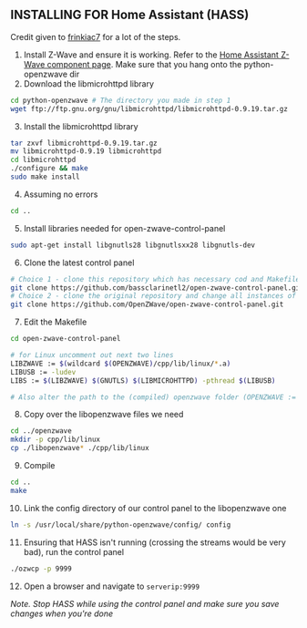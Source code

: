 ## INSTALLING FOR Home Assistant (HASS)

Credit given to [frinkiac7](https://thefrinkiac7.wordpress.com/node-red/build-open-zwave-control-panel-on-a-raspberry-pi/) for a lot of the steps.

1. Install Z-Wave  and ensure it is working. Refer to the [Home Assistant Z-Wave component page](https://home-assistant.io/components/zwave/). Make sure that you hang onto the python-openzwave dir
2. Download the libmicrohttpd library
``` bash
cd python-openzwave # The directory you made in step 1
wget ftp://ftp.gnu.org/gnu/libmicrohttpd/libmicrohttpd-0.9.19.tar.gz
```
3. Install the libmicrohttpd library
``` bash
tar zxvf libmicrohttpd-0.9.19.tar.gz
mv libmicrohttpd-0.9.19 libmicrohttpd
cd libmicrohttpd
./configure && make
sudo make install
```
4. Assuming no errors
``` bash
cd ..
```
5. Install libraries needed for open-zwave-control-panel
``` bash
sudo apt-get install libgnutls28 libgnutlsxx28 libgnutls-dev
```
6. Clone the latest control panel
``` bash
# Choice 1 - clone this repository which has necessary cod and Makefile changes already applied
git clone https://github.com/bassclarinetl2/open-zwave-control-panel.git open-zwave-control-panel
# Choice 2 - clone the original repository and change all instances of the function call mktemp to mkdtemp
git clone https://github.com/OpenZWave/open-zwave-control-panel.git
```
7. Edit the Makefile
``` bash
cd open-zwave-control-panel

# for Linux uncomment out next two lines
LIBZWAVE := $(wildcard $(OPENZWAVE)/cpp/lib/linux/*.a)
LIBUSB := -ludev
LIBS := $(LIBZWAVE) $(GNUTLS) $(LIBMICROHTTPD) -pthread $(LIBUSB)

# Also alter the path to the (compiled) openzwave folder (OPENZWAVE := ) accordingly (likely ../openzwave/)
```
8. Copy over the libopenzwave files we need
``` bash
cd ../openzwave
mkdir -p cpp/lib/linux
cp ./libopenzwave* ./cpp/lib/linux
```

9. Compile
``` bash
cd ..
make
```

10. Link the config directory of our control panel to the libopenzwave one 
``` bash
ln -s /usr/local/share/python-openzwave/config/ config
```

11. Ensuring that HASS isn't running (crossing the streams would be very bad), run  the control panel
``` bash
./ozwcp -p 9999
```

12. Open a browser and navigate to `serverip:9999`

*Note. Stop HASS while using the control panel and make sure you save changes when you're done*
